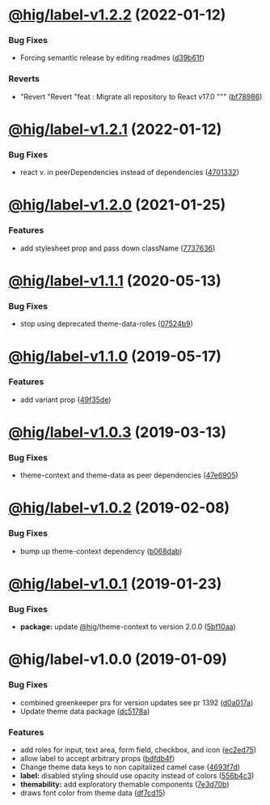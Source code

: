 # [@hig/label-v1.2.2](https://github.com/Autodesk/hig/compare/@hig/label@1.2.1...@hig/label@1.2.2) (2022-01-12)


### Bug Fixes

* Forcing semantic release by editing readmes ([d39b61f](https://github.com/Autodesk/hig/commit/d39b61f))


### Reverts

* "Revert "Revert "feat : Migrate all repository to React v17.0 """ ([bf78986](https://github.com/Autodesk/hig/commit/bf78986))

# [@hig/label-v1.2.1](https://github.com/Autodesk/hig/compare/@hig/label@1.2.0...@hig/label@1.2.1) (2022-01-12)


### Bug Fixes

*  react v. in peerDependencies instead of dependencies ([4701332](https://github.com/Autodesk/hig/commit/4701332))

# [@hig/label-v1.2.0](https://github.com/Autodesk/hig/compare/@hig/label@1.1.1...@hig/label@1.2.0) (2021-01-25)


### Features

* add stylesheet prop and pass down className ([7737636](https://github.com/Autodesk/hig/commit/7737636))

# [@hig/label-v1.1.1](https://github.com/Autodesk/hig/compare/@hig/label@1.1.0...@hig/label@1.1.1) (2020-05-13)


### Bug Fixes

* stop using deprecated theme-data-roles ([07524b9](https://github.com/Autodesk/hig/commit/07524b9))

# [@hig/label-v1.1.0](https://github.com/Autodesk/hig/compare/@hig/label@1.0.3...@hig/label@1.1.0) (2019-05-17)


### Features

* add variant prop ([49f35de](https://github.com/Autodesk/hig/commit/49f35de))

# [@hig/label-v1.0.3](https://github.com/Autodesk/hig/compare/@hig/label@1.0.2...@hig/label@1.0.3) (2019-03-13)


### Bug Fixes

* theme-context and theme-data as peer dependencies ([47e6905](https://github.com/Autodesk/hig/commit/47e6905))

# [@hig/label-v1.0.2](https://github.com/Autodesk/hig/compare/@hig/label@1.0.1...@hig/label@1.0.2) (2019-02-08)


### Bug Fixes

* bump up theme-context dependency ([b068dab](https://github.com/Autodesk/hig/commit/b068dab))

# [@hig/label-v1.0.1](https://github.com/Autodesk/hig/compare/@hig/label@1.0.0...@hig/label@1.0.1) (2019-01-23)


### Bug Fixes

* **package:** update [@hig](https://github.com/hig)/theme-context to version 2.0.0 ([5bf10aa](https://github.com/Autodesk/hig/commit/5bf10aa))

# @hig/label-v1.0.0 (2019-01-09)


### Bug Fixes

* combined greenkeeper prs for version updates see pr 1392 ([d0a017a](https://github.com/Autodesk/hig/commit/d0a017a))
* Update theme data package ([dc5178a](https://github.com/Autodesk/hig/commit/dc5178a))


### Features

* add roles for input, text area, form field, checkbox, and icon ([ec2ed75](https://github.com/Autodesk/hig/commit/ec2ed75))
* allow label to accept arbitrary props ([bdfdb4f](https://github.com/Autodesk/hig/commit/bdfdb4f))
* Change theme data keys to non capitalized camel case ([4693f7d](https://github.com/Autodesk/hig/commit/4693f7d))
* **label:** disabled styling should use opacity instead of colors ([556b4c3](https://github.com/Autodesk/hig/commit/556b4c3))
* **themability:** add exploratory themable components ([7e3d70b](https://github.com/Autodesk/hig/commit/7e3d70b))
* draws font color from theme data ([df7cd15](https://github.com/Autodesk/hig/commit/df7cd15))
